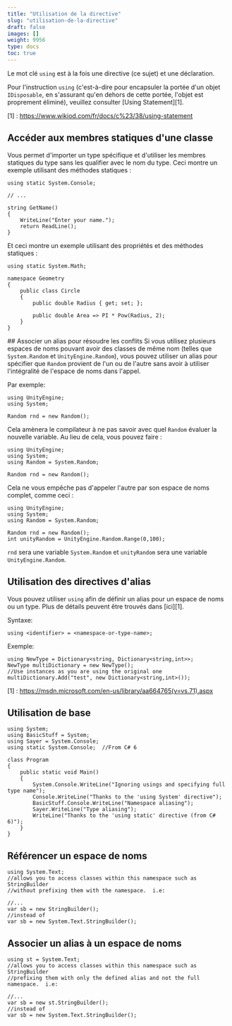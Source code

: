 ```yaml
---
title: "Utilisation de la directive"
slug: "utilisation-de-la-directive"
draft: false
images: []
weight: 9956
type: docs
toc: true
---
```


Le mot clé `using` est à la fois une directive (ce sujet) et une déclaration.

Pour l'instruction `using` (c'est-à-dire pour encapsuler la portée d'un objet `IDisposable`, en s'assurant qu'en dehors de cette portée, l'objet est proprement éliminé), veuillez consulter [Using Statement][1].


[1] : https://www.wikiod.com/fr/docs/c%23/38/using-statement

## Accéder aux membres statiques d'une classe
<!-- si version [gte 6.0] -->

Vous permet d'importer un type spécifique et d'utiliser les membres statiques du type sans les qualifier avec le nom du type. Ceci montre un exemple utilisant des méthodes statiques :

    using static System.Console;

    // ...

    string GetName()
    {
        WriteLine("Enter your name.");
        return ReadLine();
    }

Et ceci montre un exemple utilisant des propriétés et des méthodes statiques :

    using static System.Math;

    namespace Geometry
    {
        public class Circle
        {
            public double Radius { get; set; };

            public double Area => PI * Pow(Radius, 2);
        }
    }

<!-- fin de version si -->

## Associer un alias pour résoudre les conflits
Si vous utilisez plusieurs espaces de noms pouvant avoir des classes de même nom (telles que `System.Random` et `UnityEngine.Random`), vous pouvez utiliser un alias pour spécifier que `Random` provient de l'un ou de l'autre sans avoir à utiliser l'intégralité de l'espace de noms dans l'appel.

Par exemple:

    using UnityEngine;
    using System;

    Random rnd = new Random();

Cela amènera le compilateur à ne pas savoir avec quel `Random` évaluer la nouvelle variable. Au lieu de cela, vous pouvez faire :

    using UnityEngine;
    using System;
    using Random = System.Random;

    Random rnd = new Random();

Cela ne vous empêche pas d'appeler l'autre par son espace de noms complet, comme ceci :

    using UnityEngine;
    using System;
    using Random = System.Random;

    Random rnd = new Random();
    int unityRandom = UnityEngine.Random.Range(0,100);

`rnd` sera une variable `System.Random` et `unityRandom` sera une variable `UnityEngine.Random`.

## Utilisation des directives d'alias
Vous pouvez utiliser `using` afin de définir un alias pour un espace de noms ou un type. Plus de détails peuvent être trouvés dans [ici][1].

Syntaxe:

    using <identifier> = <namespace-or-type-name>;

Exemple:

    using NewType = Dictionary<string, Dictionary<string,int>>;
    NewType multiDictionary = new NewType();
    //Use instances as you are using the original one
    multiDictionary.Add("test", new Dictionary<string,int>());
 


[1] : https://msdn.microsoft.com/en-us/library/aa664765(v=vs.71).aspx

## Utilisation de base
    using System;
    using BasicStuff = System;
    using Sayer = System.Console;
    using static System.Console;  //From C# 6
    
    class Program
    {
        public static void Main()
        {
            System.Console.WriteLine("Ignoring usings and specifying full type name");
            Console.WriteLine("Thanks to the 'using System' directive");
            BasicStuff.Console.WriteLine("Namespace aliasing");
            Sayer.WriteLine("Type aliasing");
            WriteLine("Thanks to the 'using static' directive (from C# 6)");
        }
    }



## Référencer un espace de noms
    using System.Text;
    //allows you to access classes within this namespace such as StringBuilder
    //without prefixing them with the namespace.  i.e:

    //...
    var sb = new StringBuilder();
    //instead of
    var sb = new System.Text.StringBuilder();

## Associer un alias à un espace de noms
    using st = System.Text;
    //allows you to access classes within this namespace such as StringBuilder
    //prefixing them with only the defined alias and not the full namespace.  i.e:

    //...
    var sb = new st.StringBuilder();
    //instead of
    var sb = new System.Text.StringBuilder();

